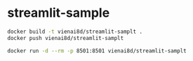 # streamlit-sample

```bash
docker build -t vienai8d/streamlit-samplt .
docker push vienai8d/streamlit-samplt
```

```bash
docker run -d --rm -p 8501:8501 vienai8d/streamlit-samplt
```
